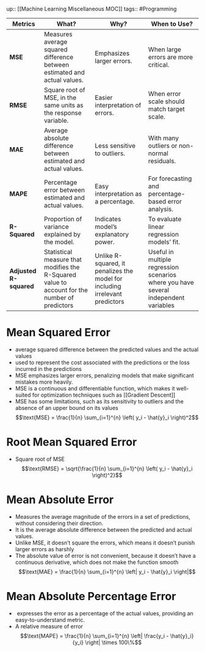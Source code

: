 up:: [[Machine Learning Miscellaneous MOC]]
tags:: #Programming 

| **Metrics**         | **What?**                                                                       | **Why?**                                                 | **When to Use?**                                                    |
|---------------------|---------------------------------------------------------------------------------|----------------------------------------------------------|---------------------------------------------------------------------|
| **MSE**             | Measures average squared difference between estimated and actual values.        | Emphasizes larger errors.                                 | When large errors are more critical.                                |
| **RMSE**            | Square root of MSE, in the same units as the response variable.                 | Easier interpretation of errors.                          | When error scale should match target scale.                         |
| **MAE**             | Average absolute difference between estimated and actual values.                | Less sensitive to outliers.                               | With many outliers or non-normal residuals.                         |
| **MAPE**            | Percentage error between estimated and actual values.                           | Easy interpretation as a percentage.                      | For forecasting and percentage-based error analysis.                |
| **R-Squared**       | Proportion of variance explained by the model.                                  | Indicates model’s explanatory power.                      | To evaluate linear regression models’ fit.                          |
| **Adjusted R-squared** | Statistical measure that modifies the R-Squared value to account for the number of predictors | Unlike R-squared, it penalizes the model for including irrelevant predictors | Useful in multiple regression scenarios where you have several independent variables |
# Mean Squared Error
- average squared difference between the predicted values and the actual values
- used to represent the cost associated with the predictions or the loss incurred in the predictions
- MSE emphasizes larger errors, penalizing models that make significant mistakes more heavily.
- MSE is a continuous and differentiable function, which makes it well-suited for optimization techniques such as [[Gradient Descent]]
- MSE has some limitations, such as its sensitivity to outliers and the absence of an upper bound on its values
$$\text{MSE} = \frac{1}{n} \sum_{i=1}^{n} \left( y_i - \hat{y}_i \right)^2$$

# Root Mean Squared Error
- Square root of MSE
$$\text{RMSE} = \sqrt{\frac{1}{n} \sum_{i=1}^{n} \left( y_i - \hat{y}_i \right)^2}$$
# Mean Absolute Error
- Measures the average magnitude of the errors in a set of predictions, without considering their direction.
- It is the average absolute difference between the predicted and actual values. 
- Unlike MSE, it doesn’t square the errors, which means it doesn’t punish larger errors as harshly
- The absolute value of error is not convenient, because it doesn’t have a continuous derivative, which does not make the function smooth
$$\text{MAE} = \frac{1}{n} \sum_{i=1}^{n} \left| y_i - \hat{y}_i \right|$$
# Mean Absolute Percentage Error
-  expresses the error as a percentage of the actual values, providing an easy-to-understand metric.
- A relative measure of error
$$\text{MAPE} = \frac{1}{n} \sum_{i=1}^{n} \left| \frac{y_i - \hat{y}_i}{y_i} \right| \times 100\%$$
